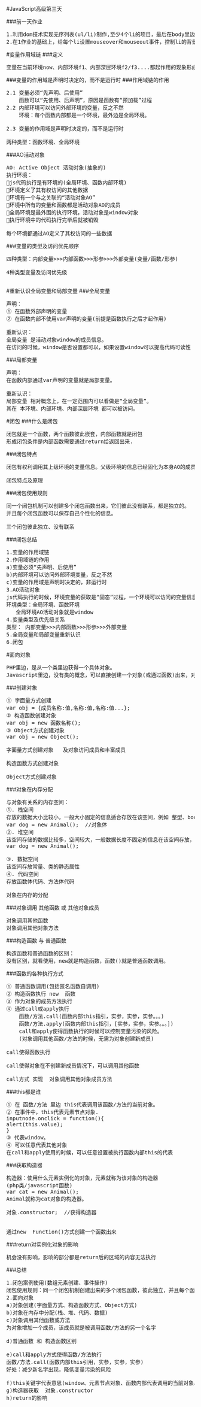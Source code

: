 #JavaScript高级第三天

###前一天作业
<pre>
1.利用dom技术实现无序列表(ul/li)制作,至少4个li的项目，最后在body里边显示出来
2.在1作业的基础上，给每个li设置mouseover和mouseout事件，控制li的背景颜色(设置/取消)，达到鼠标当前行高亮显示的效果
</pre>

#变量作用域链
###定义
<pre>
变量在当前环境now、内部环境f1、内部深层环境f2/f3....都起作用的现象形成了一个链条,这个链条就称为变量的"作用域链"
</pre>


###变量的作用域是声明时决定的，而不是运行时
###作用域链的作用
<pre>
2.1 变量必须“先声明、后使用”
	函数可以“先使用、后声明”，原因是函数有“预加载”过程
2.2 内部环境可以访问外部环境的变量，反之不然
	环境：每个函数内部都是一个环境，最外边是全局环境。

2.3 变量的作用域是声明时决定的，而不是运行时

两种类型：函数环境、全局环境
</pre>

###AO活动对象
<pre>
AO: Active Object 活动对象(抽象的)
执行环境：
js代码执行是有环境的(全局环境、函数内部环境)
环境定义了其有权访问的其他数据
环境有一个与之关联的“活动对象AO”
环境中所有的变量和函数都是活动对象AO的成员
全局环境是最外围的执行环境，活动对象是window对象
执行环境中的代码执行完毕后就被销毁

每个环境都通过AO定义了其权访问的一些数据
</pre>

###变量的类型及访问优先顺序
<pre>
四种类型：内部变量>>>内部函数>>>形参>>>外部变量(变量/函数/形参)

4种类型变量及访问优先级

</pre>

#重新认识全局变量和局部变量
###全局变量
<pre>
声明：
① 在函数外部声明的变量
② 在函数内部不使用var声明的变量(前提是函数执行之后才起作用)

重新认识：
全局变量 是活动对象window的成员信息。
在访问的时候，window是否设置都可以，如果设置window可以提高代码可读性
</pre>

###局部变量
<pre>
声明：
在函数内部通过var声明的变量就是局部变量。

重新认识：
局部变量 相对概念上，在一定范围内可以看做是“全局变量”。
其在 本环境、内部环境、内部深层环境 都可以被访问。
</pre>

#闭包
###什么是闭包
<pre>
闭包就是一个函数，两个函数彼此嵌套，内部函数就是闭包
形成闭包条件是内部函数需要通过return给返回出来.
</pre>

###闭包特点
<pre>
闭包有权利调用其上级环境的变量信息。父级环境的信息已经固化为本身AO的成员了。

闭包特点及原理
</pre>

###闭包使用规则
<pre>
同一个闭包机制可以创建多个闭包函数出来，它们彼此没有联系，都是独立的。
并且每个闭包函数可以保存自己个性化的信息。

三个闭包彼此独立、没有联系
</pre>

###闭包总结
<pre>
1.变量的作用域链
2.作用域链的作用
a)变量必须“先声明、后使用”
b)内部环境可以访问外部环境变量，反之不然
c)变量的作用域是声明时决定的，非运行时
3.AO活动对象
js代码执行的时候，环境变量的获取是“固态”过程，一个环境可以访问的变量信息早早地已经固化为本身环境AO的成员。
环境类型：全局环境、函数环境
   全局环境AO活动对象就是window
4.变量类型及优先级关系
类型： 内部变量>>>内部函数>>>形参>>>外部变量
5.全局变量和局部变量重新认识
6.闭包
</pre>

#面向对象
<pre>
PHP里边，是从一个类里边获得一个具体对象。
Javascript里边，没有类的概念，可以直接创建一个对象(或通过函数)出来，对象可以有默认成员，后期也可以给对象丰富成员出来。
</pre>

###创建对象
<pre>
① 字面量方式创建
var obj = {成员名称:值,名称:值,名称:值...};
② 构造函数创建对象
var obj = new 函数名称();
③ Object方式创建对象
var obj = new Object();

字面量方式创建对象   及对象访问成员和丰富成员

构造函数方式创建对象

Object方式创建对象
</pre>

###对象在内存分配
<pre>
与对象有关系的内存空间：
①. 栈空间
存放的数据大小比较小，一般大小固定的信息适合存放在该空间，例如 整型、boolean、对象的名称(引用)。
var dog = new Animal();  //对象体
②. 堆空间
该空间存储的数据比较多，空间较大，一般数据长度不固定的信息在该空间存放，例如： string、Array、对象实体
var dog = new Animal();

③. 数据空间
该空间存放常量、类的静态属性
④. 代码空间
存放函数体代码、方法体代码

对象在内存的分配
</pre>

###对象调用 其他函数 或 其他对象成员
<pre>
对象调用其他函数
对象调用其他对象方法
</pre>

###构造函数 与 普通函数
<pre>
构造函数和普通函数的区别：
没有区别，就看使用，new就是构造函数，函数()就是普通函数调用。
</pre>

###函数的各种执行方式
<pre>
① 普通函数调用(包括匿名函数自调用)
② 构造函数执行 new  函数
③ 作为对象的成员方法执行
④ 通过call或apply执行
	函数/方法.call(函数内部this指引，实参，实参，实参。。。)
	函数/方法.apply(函数内部this指引，[实参，实参，实参。。。])
	call和apply使得函数执行的时候可以控制变量污染的风险。
	(对象调用其他函数/方法的时候，无需为对象创建新成员)

call使得函数执行

call使得对象在不创建新成员情况下，可以调用其他函数

call方式 实现  对象调用其他对象成员方法
</pre>

###this都是谁
<pre>
① 在 函数/方法 里边 this代表调用该函数/方法的当前对象。
② 在事件中，this代表元素节点对象.
inputnode.onclick = function(){
alert(this.value);
}
③ 代表window。
④ 可以任意代表其他对象
在call和apply使用的时候，可以任意设置被执行函数内部this的代表
</pre>

###获取构造器
<pre>
构造器：使用什么元素实例化的对象，元素就称为该对象的构造器
(php类/javascript函数)
var cat = new Animal();
Animal就称为cat对象的构造器。

对象.constructor;  //获得构造器


通过new  Function()方式创建一个函数出来
</pre>

###return对实例化对象的影响
<pre>
机会没有影响，影响的部分都是return后的区域的内容无法执行
</pre>

###总结
<pre>
1.闭包案例使用(数组元素创建、事件操作)
闭包使用规则：同一个闭包机制创建出来的多个闭包函数，彼此独立，并且每个函数内部有自己可以访问的个性化(差异)信息
2.面向对象
a)对象创建(字面量方式、构造函数方式、Object方式)
b)对象在内存中分配(栈、堆、代码、数据)
c)对象调用其他函数或方法
为对象增加一个成员，该成员就是被调用函数/方法的另一个名字

d)普通函数 和 构造函数区别

e)call和apply方式使得函数/方法执行
函数/方法.call(函数内部this引用，实参，实参，实参)
好处：减少新名字出现，降低变量污染的风险

f)this关键字代表意思(window、元素节点对象、函数内部代表调用的当前对象、任意代表其他对象)
g)构造器获取  对象.constructor
h)return的影响
</pre>
